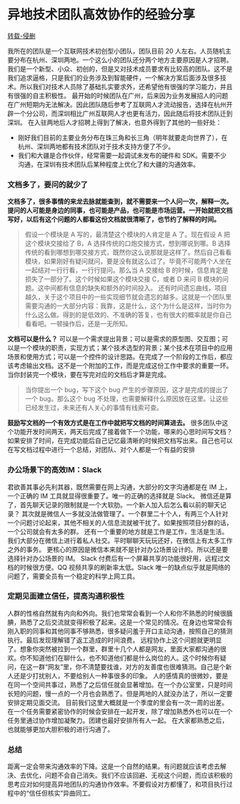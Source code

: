 # 异地技术团队高效协作的经验分享

[转载-侵删](https://juejin.im/post/5c09d75b51882516cd70d87b)

我所在的团队是一个互联网技术初创型小团队，团队目前 20 人左右。人员随机主要分布在杭州、深圳两地。一个这么小的团队还分两个地方主要原因是人才招聘。
我们是一个新型、小众、初创的，但是又对技术成员要求有比较高的团队。这不是我们追求逼格，只是我们的业务涉及到智能硬件，一个解决方案后面涉及很多技术。所以我们对技术人员除了基础扎实要求外，还希望他有很强的学习能力，并且有很强的自主积极性。
最开始的时候团队在广州，后来因为业务发展招人的问题在广州短期内无法解决。因此团队随后参考了互联网人才流动报告，选择在杭州开辟一个分公司，而深圳相比广州互联网人才也更有活力，因此随后将技术团队迁到深圳。
在入驻两地后人才招聘上得到了解决，也意外得到了其他的一些好处：

* 刚好我们目前的主要业务分布在珠三角和长三角（明年就要走向世界了），在杭州、深圳两地都有技术团队对于技术支持方便了不少。
* 我们和大疆是合作伙伴，经常需要一起调试未发布的硬件和 SDK。需要不少沟通，在深圳有技术团队后某种程度上优化了和大疆的沟通效率。

### 文档多了，要问的就少了

**文档多了，很多事情的来龙去脉就能查到，就不需要来一个人问一次，解释一次。提问的人可能是身边的同事，也可能是产品，也可能是市场运营。一开始就把文档写好，以后有这个问题的人都看这份文档就很清晰了，也节约了解释的时间。**

> 假设一个模块是 A 写的，最清楚这个模块的人肯定是 A 了。现在假设 A 把这个模块交接给了 B，A 选择传统的口炮交接方式，想到哪说到哪。B 选择传统的看到哪想到哪交接方式，既然你这么说那就是这样了。然后自己看看模块，如果刚好有疑问就问，要是没有就这么过了。毕竟不可能两个人坐在一起结对一行行看，一行行提问。那么当 A 交接给 B 的时候，信息肯定是损失了一部分了。这个时候如果这个模块交接 C，或者 D 来问 B 模块的问题。这中间都有信息的缺失和额外的时间投入。
还有时间遗忘曲线，项目越久，关于这个项目中的一些实现细节就会遗忘的越多。这就是一个团队里需要沟通的一大部分内容：我靠，这是什么，这个为什么是这样，当时你为什么这么做。得到的是低效的、不准确的答复，也有很大的概率就是你自己看看吧。一顿操作后，还是一无所知。

**文档可以是什么？** 可以是一个需求提出背景；可以是需求的原型图、交互图；可以是一个模块的职责，实现方式；某个技术选型的背景；某个技术在项目中的应用场景和使用方式；可以是一个控件的设计思路。在完成了一个阶段的工作后，都应该考虑输出文档。这不是一个附加的工作，而是完成这份工作中要求的重要一环。当你封装完一个模块，要在写完对应的文档后才算是完成。

> 当你提出一个 bug，写下这个 bug 产生的步骤原因，这才是完成的提出了一个 bug。那么这个 bug 不处理，也需要解释什么原因放在这里。让这些已经发生过，未来还有人关心的事情有线索可查。 

**鼓励写文档的一个有效方式是在工作中就把写文档的时间算进去。** 很多团队中这个功能开发时间两天，两天后完成了接着做下一个功能，哪来的心思时间写文档？如果安排了时间，在完成功能后自己记忆最清晰的时候把文档写出来。自己也可以在写文档过程中进行一个总结，对团队、对个人都是一个有益的安排

### 办公场景下的高效IM：Slack

君欲善其事必先利其器，既然需要在网上沟通，大部分的文字沟通都是在 IM 上，一个正确的 IM 工具就显得很重要了。唯一的正确的选择就是 Slack。
微信还是算了，首先聊天记录的限制就是一个大软肋。一个新人加入后怎么看以前的聊天记录？
其次就是微信人一多就没法做管理了。一个群里二十个人，有两三个人针对一个问题讨论起来，其他不相关的人信息流就被干扰了。如果按照项目分群的话，一个公司就会有太多的群。
还有一个重要的地方就是工作是工作，生活是生活。我们大部分在微信上进行着私人社交。平时聊聊天玩玩还好，在微信上有太多工作之外的事务。
更核心的原因是微信本来就不是针对办公场景设计的。所以还是要选择针对办公场景的 IM。
Slack 付费后有一个屏幕共享的功能很好用，远程过文档的时候很方便。QQ 视频共享的刷新率太低。Slack 唯一的缺点似乎就是网络的问题了，需要全员有一个稳定的科学上网工具。

### 定期见面建立信任，提高沟通积极性

人群的性格自然就有内向和外向。我们也常常会看到一个人和你不熟悉的时候很腼腆，熟悉了之后交流就变得积极了起来。这是一个常见的情况。在身边也常常会有刚入职的同事和其他同事不够熟悉，很多疑问羞于开口主动沟通，按照自己的猜测执行。最后发现理解错了返工造成的时间浪费。
远程协作上这个问题就更明显了。想象你突然被拉到一个群里，群里十几个人都是网友，里面大家都沟通的很欢。你不知道他们在聊什么，也不知道他们都是什么岗位的人。这个时候你有疑问，在这一群“网友”里，你不清楚要找谁，对方的友善度也很难猜测。自己是个新人还是少打扰别人，不要给别人一种事很多的印象。
人的感情真的很微妙，要是在同一个空间共事过，熟悉了之后信任就会显著增加。在一个办公室里，只是时间长短的问题，慢一点的一个月也会熟悉了。但是两地的人就没办法了，所以一定要安排定期见面交流。
目前我们这里大概就是一个季度的里会有一次一周的出差。在一个任务需要紧密协作的时候会安排在一起开发，除了增加熟悉外也可以在一个任务里通过协作增加凝聚力。团建也最好安排所有人一起。
在大家都熟悉之后，也就能够更加大胆积极的进行沟通了。


### 总结

距离一定会带来沟通效率的下降。这是一个自然的结果。有问题就应该考虑去解决、去优化，问题不会自己消失。我们不应该回避、无视这个问题，而应该积极的思考应对如何提高异地团队的沟通协作效率。不要假设对方都懂了，和项目执行过程中的“信任但核实”异曲同工。
